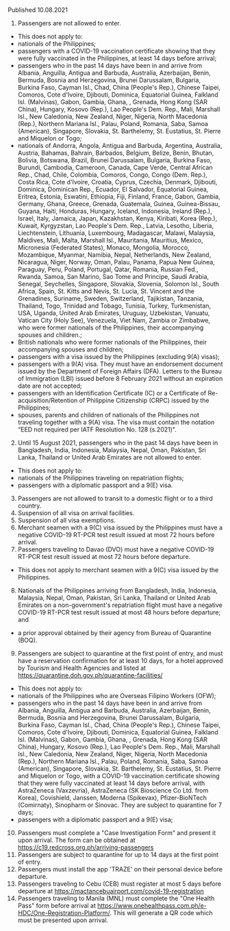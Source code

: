 Published 10.08.2021
1. Passengers are not allowed to enter.
- This does not apply to:
- nationals of the Philippines;
- passengers with a COVID-19 vaccination certificate showing that they were fully vaccinated in the Philippines, at least 14 days before arrival;
- passengers who in the past 14 days have been in and arrive from Albania, Anguilla, Antigua and Barbuda, Australia, Azerbaijan, Benin, Bermuda, Bosnia and Herzegovina, Brunei Darussalam, Bulgaria, Burkina Faso, Cayman Isl., Chad, China (People's Rep.), Chinese Taipei, Comoros, Cote d'Ivoire, Djibouti, Dominica, Equatorial Guinea, Falkland Isl. (Malvinas), Gabon, Gambia, Ghana, , Grenada, Hong Kong (SAR China), Hungary, Kosovo (Rep.), Lao People's Dem. Rep., Mali, Marshall Isl., New Caledonia, New Zealand, Niger, Nigeria, North Macedonia (Rep.), Northern Mariana Isl., Palau, Poland, Romania, Saba, Samoa (American), Singapore, Slovakia, St. Barthelemy, St. Eustatius, St. Pierre and Miquelon or Togo;
- nationals of Andorra, Angola, Antigua and Barbuda, Argentina, Australia, Austria, Bahamas, Bahrain, Barbados, Belgium, Belize, Benin, Bhutan, Bolivia, Botswana, Brazil, Brunei Darussalam, Bulgaria, Burkina Faso, Burundi, Cambodia, Cameroon, Canada, Cape Verde, Central African Rep., Chad, Chile, Colombia, Comoros, Congo, Congo (Dem. Rep.), Costa Rica, Cote d'Ivoire, Croatia, Cyprus, Czechia, Denmark, Djibouti, Dominica, Dominican Rep., Ecuador, El Salvador, Equatorial Guinea, Eritrea, Estonia, Eswatini, Ethiopia, Fiji, Finland, France, Gabon, Gambia, Germany, Ghana, Greece, Grenada, Guatemala, Guinea, Guinea-Bissau, Guyana, Haiti, Honduras, Hungary, Iceland, Indonesia, Ireland (Rep.), Israel, Italy, Jamaica, Japan, Kazakhstan, Kenya, Kiribati, Korea (Rep.), Kuwait, Kyrgyzstan, Lao People's Dem. Rep., Latvia, Lesotho, Liberia, Liechtenstein, Lithuania, Luxembourg, Madagascar, Malawi, Malaysia, Maldives, Mali, Malta, Marshall Isl., Mauritania, Mauritius, Mexico, Micronesia (Federated States), Monaco, Mongolia, Morocco, Mozambique, Myanmar, Namibia, Nepal, Netherlands, New Zealand, Nicaragua, Niger, Norway, Oman, Palau, Panama, Papua New Guinea, Paraguay, Peru, Poland, Portugal, Qatar, Romania, Russian Fed., Rwanda, Samoa, San Marino, Sao Tome and Principe, Saudi Arabia, Senegal, Seychelles, Singapore, Slovakia, Slovenia, Solomon Isl., South Africa, Spain, St. Kitts and Nevis, St. Lucia, St. Vincent and the Grenadines, Suriname, Sweden, Switzerland, Tajikistan, Tanzania, Thailand, Togo, Trinidad and Tobago, Tunisia, Turkey, Turkmenistan, USA, Uganda, United Arab Emirates, Uruguay, Uzbekistan, Vanuatu, Vatican City (Holy See), Venezuela, Viet Nam, Zambia or Zimbabwe, who were former nationals of the Philippines, their accompanying spouses and children.;
- British nationals who were former nationals of the Philippines, their accompanying spouses and children;
- passengers with a visa issued by the Philippines (excluding 9(A) visas);
- passengers with a 9(A) visa. They must have an endorsement document issued by the Department of Foreign Affairs (DFA). Letters to the Bureau of Immigration (LBI) issued before 8 February 2021 without an expiration date are not accepted;
- passengers with an Identification Certificate (IC) or a Certificate of Re-acquisition/Retention of Philippine Citizenship (CRPC) issued by the Philippines;
- spouses, parents and children of nationals of the Philippines not traveling together with a 9(A) visa. The visa must contain the notation “EED not required per IATF Resolution No. 128 (s.2021)".
2. Until 15 August 2021, passengers who in the past 14 days have been in Bangladesh, India, Indonesia, Malaysia, Nepal, Oman, Pakistan, Sri Lanka, Thailand or United Arab Emirates are not allowed to enter.
- This does not apply to:
- nationals of the Philippines traveling on repatriation flights;
- passengers with a diplomatic passport and a 9(E) visa.
3. Passengers are not allowed to transit to a domestic flight or to a third country.
4. Suspension of all visa on arrival facilities.
5. Suspension of all visa exemptions.
6. Merchant seamen with a 9(C) visa issued by the Philippines must have a negative COVID-19 RT-PCR test result issued at most 72 hours before arrival.
7. Passengers traveling to Davao (DVO) must have a negative COVID-19 RT-PCR test result issued at most 72 hours before departure.
- This does not apply to merchant seamen with a 9(C) visa issued by the Philippines.
8. Nationals of the Philippines arriving from Bangladesh, India, Indonesia, Malaysia, Nepal, Oman, Pakistan, Sri Lanka, Thailand or United Arab Emirates on a non-government's repatriation flight must have a negative COVID-19 RT-PCR test result issued at most 48 hours before departure; and
- a prior approval obtained by their agency from Bureau of Quarantine (BOQ).
9. Passengers are subject to quarantine at the first point of entry, and must have a reservation confirmation for at least 10 days, for a hotel approved by Tourism and Health Agencies and listed at <a href="https://quarantine.doh.gov.ph/quarantine-facilities/">https://quarantine.doh.gov.ph/quarantine-facilities/</a> 
- This does not apply to:
- nationals of the Philippines who are Overseas Filipino Workers (OFW);
- passengers who in the past 14 days have been in and arrive from Albania, Anguilla, Antigua and Barbuda, Australia, Azerbaijan, Benin, Bermuda, Bosnia and Herzegovina, Brunei Darussalam, Bulgaria, Burkina Faso, Cayman Isl., Chad, China (People's Rep.), Chinese Taipei, Comoros, Cote d'Ivoire, Djibouti, Dominica, Equatorial Guinea, Falkland Isl. (Malvinas), Gabon, Gambia, Ghana, , Grenada, Hong Kong (SAR China), Hungary, Kosovo (Rep.), Lao People's Dem. Rep., Mali, Marshall Isl., New Caledonia, New Zealand, Niger, Nigeria, North Macedonia (Rep.), Northern Mariana Isl., Palau, Poland, Romania, Saba, Samoa (American), Singapore, Slovakia, St. Barthelemy, St. Eustatius, St. Pierre and Miquelon or Togo, with a COVID-19 vaccination certificate showing that they were fully vaccinated at least 14 days before arrival, with AstraZeneca (Vaxzevria), AstraZeneca (SK Bioscience Co Ltd. from Korea), Covishield, Janssen, Moderna (Spikevax), Pfizer-BioNTech (Comirnaty), Sinopharm or Sinovac. They are subject to quarantine for 7 days;
- passengers with a diplomatic passport and a 9(E) visa;
10. Passengers must complete a "Case Investigation Form" and present it upon arrival. The form can be obtained at <a href="https://c19.redcross.org.ph/arriving-passengers">https://c19.redcross.org.ph/arriving-passengers</a> 
11. Passengers are subject to quarantine for up to 14 days at the first point of entry.
12. Passengers must install the app 'TRAZE' on their personal device before departure.
13. Passengers traveling to Cebu (CEB) must register at most 5 days before departure at <a href="https://mactancebuairport.com/covid-19-registration">https://mactancebuairport.com/covid-19-registration</a> 
14. Passengers traveling to Manila (MNL) must complete the "One Health Pass" form before arrival at <a href="https://www.onehealthpass.com.ph/e-HDC/One-Registration-Platform/">https://www.onehealthpass.com.ph/e-HDC/One-Registration-Platform/</a>. This will generate a QR code which must be presented upon arrival. 

